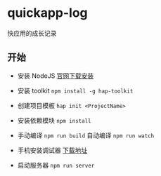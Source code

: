 # quickapp-log
快应用的成长记录

## 开始
- 安装 NodeJS [官网下载安装](https://nodejs.org/)

- 安装 toolkit ```npm install -g hap-toolkit```

- 创建项目模板 ```hap init <ProjectName>```

- 安装依赖模块 ```npm install```

- 手动编译 ```npm run build``` 自动编译 ```npm run watch```

- 手机安装调试器 [下载地址](https://www.quickapp.cn/docCenter/post/69)

- 启动服务器 ```npm run server```
